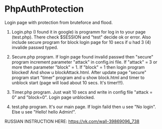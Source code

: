# PhpAuthProtection
Login page with protection from bruteforce and flood.

1. Login.php (I found it in google) is programm for log in to your page (test.php). There check $SESSION and "test" decide ok or error. Also include secure program for block login page for 10 secs if u had 3 (4) invalide passwd typed.

2. Secure.php program. If login page found invalid passwd then "secure" program increment parameter "attack" in config.ini file. If "attack" = 3 or more then parameter "block" = 1. If "block" = 1 then login program blocked! And show u blockAttack.html. After update page  "secure" program start "timer" program and u show block.html and timer to unblock start (page will load about 10 secs. It's timer!!!). 

3. Timer.php program. Just wait 10 secs and write in config file "attack = 0" and "block=0". Login page unblocked.

4. test.php program. It's our main page. If login faild then u see "No login". Else u see "Hello! hello Admin!".

RUSSIAN INSTRUCTION HERE:   https://vk.com/wall-39869096_738

